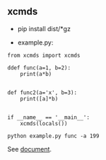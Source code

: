 xcmds
-----
* pip install dist/*gz

* example.py:
```
from xcmds import xcmds

ddef func(a=1, b=2):
    print(a*b)


def func2(a='x', b=3):
    print([a]*b)


if __name__ == '__main__':
    xcmds(locals())

python example.py func -a 199

```

See [document](https://gudeqing.github.io/xcmds/ "With a Title").
